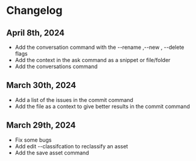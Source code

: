# Changelog
## April 8th, 2024

- Add the conversation command with the --rename ,--new , --delete flags
- Add the context in the ask command as a snippet or file/folder
- Add the conversations command 

## March 30th, 2024

- Add a list of the issues in the commit command
- Add the file as a context to give better results in the commit command

## March 29th, 2024

- Fix some bugs
- Add edit --classifcation  to reclassify an asset
- Add the save asset command
